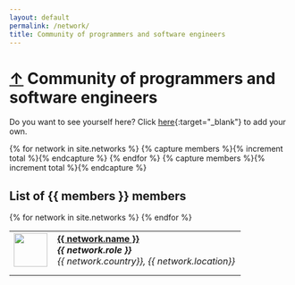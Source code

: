 ```yaml
---
layout: default
permalink: /network/
title: Community of programmers and software engineers
---
```


<h1>
	<a href="/">&uarr;</a>
	Community of programmers and software engineers
</h1>

Do you want to see yourself here? Click [here](https://github.com/NextCommunity/NextCommunity.github.io){:target="\_blank"} to add your own.

<style type="text/css">
.accounts tr {
  float: left;
  width: 100%;
  list-style: none;
  margin-bottom: 10px;
}
.accounts tr .second {
  font-size: 20px;
}
.accounts tr h1, .accounts tr h2, .accounts tr h3, .accounts tr h4, .accounts tr h5, .accounts tr h6 {
  margin-left: 0px !important;
  padding-left: 0px !important;
  margin-right: 0px !important;
  padding-right: 0px !important;
}
.accounts tr .second * {
  font-size: initial;
}
.accounts h4, .accounts h5, .accounts h6 {
  padding: 0;
  margin: 0;
  background: transparent !important;
  border: 0px !important;
}
.accounts tr a.avatar:hover {
  background: transparent !important;
  border: 0px !important;
}
</style>

{% for network in site.networks %}
{% capture members %}{% increment total %}{% endcapture %}
{% endfor %}
{% capture members %}{% increment total %}{% endcapture %}

## List of {{ members }} members

<table class="accounts" width="100%" border="0">
  {% for network in site.networks %}
  <tr>
    <td width="auto">
       <a href="{{ network.url | relative_url }}" class="avatar">
         <img src="https://github.com/{{ network.github }}.png?size=80" width="60">
       </a>
    </td>
    <td class="second">
      <h4>
        <a href="{{ network.url | relative_url }}">
          {{ network.name }}
        </a>
      </h4>
      <h5>{{ network.role }}</h5>
      <h6>{{ network.country}}, {{ network.location}}</h6>
    </td>
  </tr>
  {% endfor %}
</table>
